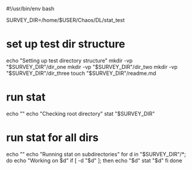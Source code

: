 #!/usr/bin/env bash

SURVEY_DIR=/home/$USER/Chaos/DL/stat_test

# set up test dir structure
echo "Setting up test directory structure"
mkdir -vp "$SURVEY_DIR"/dir_one
mkdir -vp "$SURVEY_DIR"/dir_two
mkdir -vp "$SURVEY_DIR"/dir_three
touch "$SURVEY_DIR"/readme.md

# run stat
echo ""
echo "Checking root directory"
stat "$SURVEY_DIR"

# run stat for all dirs
echo ""
echo "Running stat on subdirectories"
for d in "$SURVEY_DIR"/*; do
  echo "Working on $d"
  if [ -d "$d" ]; then
    echo "$d"
    stat "$d"
  fi
done

